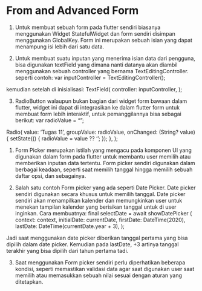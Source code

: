 # From and Advanced Form

1. Untuk membuat sebuah form pada flutter sendiri biasanya menggunakan Widget StatefulWidget dan form sendiri disimpan menggunakan GlobalKey<FormState>. Form ini merupakan sebuah isian yang dapat menampung isi lebih dari satu data.

2. Untuk membuat suatu inputan yang menerima isian data dari pengguna, bisa digunakan textField yang dimana nanti datanya akan diambil menggunakan sebuah controller yang bernama TextEditingController.
seperti contoh:
var inputController = TextEditingController();

kemudian setelah di inisialisasi:
TextField(
     controller: inputController,
);

3. RadioButton walaupun bukan bagian dari widget form bawaan dalam flutter, widget ini dapat di integrasikan ke dalam flutter form untuk membuat form lebih interaktif, untuk pemanggilannya bisa sebagai berikut:
var radioValue = “”;

Radio<String>(
value: ‘Tugas 11’, 
groupValue: radioValue,
onChanged: (String? value) {
setState(() {
    radioValue = value ?? ‘’;
      });
   },
);


1. Form Picker merupakan istilah yang mengacu pada komponen UI yang digunakan dalam form pada flutter untuk membantu user memilih atau memberikan inputan data tertentu. Form picker sendiri digunakan dalam berbagai keadaan, seperti saat memilih tanggal hingga memilih sebuah daftar opsi, dan sebagainya.

2. Salah satu contoh Form picker yang ada seperti Date Picker. Date picker sendiri digunakan secara khusus untuk memilih tanggal. Date picker sendiri akan menampilkan kalender dan memungkinkan user untuk menekan tampilan kalender yang berisikan tanggal untuk di user inginkan.
Cara membuatnya:
final selectDate = await showDatePicker (
    context: context,
    initialDate: currentDate,
    firstDate: DateTime(2020),
    lastDate: DateTime(currentDate.year + 3),
);

Jadi saat menggunakan date picker diberikan tanggal pertama yang bisa dipilih dalam date picker. Kemudian pada lastDate, +3 artinya tanggal terakhir yang bisa dipilih dari tahun pertama tadi.

3. Saat menggunakan Form picker sendiri perlu diperhatikan beberapa kondisi, seperti memastikan validasi data agar saat digunakan user saat memilih atau memasukkan sebuah nilai sesuai dengan aturan yang ditetapkan.
